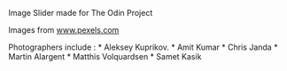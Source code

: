 Image Slider made for The Odin Project




Images from www.pexels.com

Photographers include :
                       * Aleksey Kuprikov.
                       * Amit Kumar
                       * Chris Janda
                       * Martin Alargent
                       * Matthis Volquardsen
                       * Samet Kasik